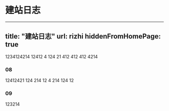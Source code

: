 # 建站日志

---
title: "建站日志"
url: rizhi
hiddenFromHomePage: true
---


1234124214
12412
4
124
21
412
412
412
4214

### 08

12412421
124
214
12
4
214
124
12

### 09 

123214

